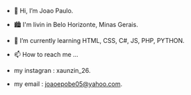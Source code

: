 - 👋 Hi, I’m Joao Paulo. 
- 🏙️ I'm livin in Belo Horizonte, Minas Gerais.
- 🌱 I’m currently learning HTML, CSS, C#, JS, PHP, PYTHON.
- 📫 How to reach me ...
  
- my instagran : xaunzin_26.
- my email : joaoepobe05@yahoo.com.

